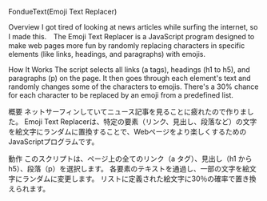 FondueText(Emoji Text Replacer)

Overview
I got tired of looking at news articles while surfing the internet, so I made this.　The Emoji Text Replacer is a JavaScript program designed to make web pages more fun by randomly replacing characters in specific elements (like links, headings, and paragraphs) with emojis.

How It Works
The script selects all links (a tags), headings (h1 to h5), and paragraphs (p) on the page.
It then goes through each element's text and randomly changes some of the characters to emojis.
There's a 30% chance for each character to be replaced by an emoji from a predefined list.


概要
ネットサーフィンしていてニュース記事を見ることに疲れたので作りました。 Emoji Text Replacerは、特定の要素（リンク、見出し、段落など）の文字を絵文字にランダムに置換することで、Webページをより楽しくするためのJavaScriptプログラムです。

動作
このスクリプトは、ページ上の全てのリンク（a タグ）、見出し（h1 から h5）、段落（p）を選択します。
各要素のテキストを通過し、一部の文字を絵文字にランダムに変更します。
リストに定義された絵文字に30％の確率で置き換えられます。
